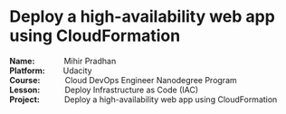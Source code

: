 # Deploy a high-availability web app using CloudFormation

**Name:** &emsp; &emsp; &nbsp;&nbsp; Mihir Pradhan\
**Platform:**&emsp;&emsp;&nbsp;Udacity\
**Course:** &emsp; &emsp;&nbsp; Cloud DevOps Engineer Nanodegree Program\
**Lesson:** &emsp; &emsp;&nbsp; Deploy Infrastructure as Code (IAC)\
**Project:** &emsp; &emsp;&nbsp; Deploy a high-availability web app using CloudFormation
